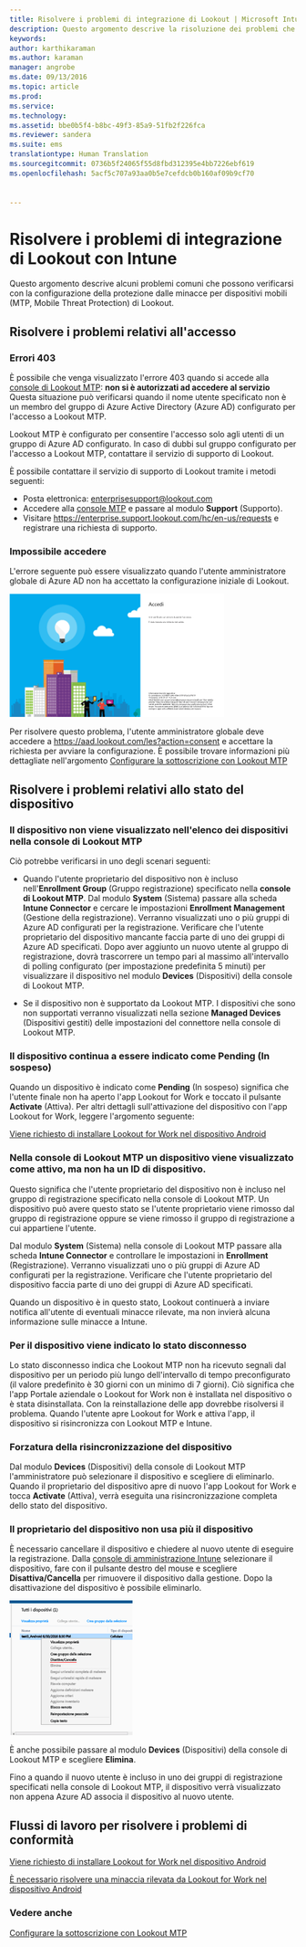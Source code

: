 ```yaml
---
title: Risolvere i problemi di integrazione di Lookout | Microsoft Intune
description: Questo argomento descrive la risoluzione dei problemi che si verificano comunemente con l&quot;integrazione di Lookout
keywords: 
author: karthikaraman
ms.author: karaman
manager: angrobe
ms.date: 09/13/2016
ms.topic: article
ms.prod: 
ms.service: 
ms.technology: 
ms.assetid: bbe0b5f4-b8bc-49f3-85a9-51fb2f226fca
ms.reviewer: sandera
ms.suite: ems
translationtype: Human Translation
ms.sourcegitcommit: 0736b5f24065f55d8fbd312395e4bb7226ebf619
ms.openlocfilehash: 5acf5c707a93aa0b5e7cefdcb0b160af09b9cf70


---
```


# Risolvere i problemi di integrazione di Lookout con Intune
Questo argomento descrive alcuni problemi comuni che possono verificarsi con la configurazione della protezione dalle minacce per dispositivi mobili (MTP, Mobile Threat Protection) di Lookout.
## Risolvere i problemi relativi all'accesso
### Errori 403
È possibile che venga visualizzato l'errore 403 quando si accede alla [console di Lookout MTP](https://aad.lookout.com): **non si è autorizzati ad accedere al servizio** Questa situazione può verificarsi quando il nome utente specificato non è un membro del gruppo di Azure Active Directory (Azure AD) configurato per l'accesso a Lookout MTP.

Lookout MTP è configurato per consentire l'accesso solo agli utenti di un gruppo di Azure AD configurato. In caso di dubbi sul gruppo configurato per l'accesso a Lookout MTP, contattare il servizio di supporto di Lookout.

È possibile contattare il servizio di supporto di Lookout tramite i metodi seguenti:

* Posta elettronica: enterprisesupport@lookout.com
* Accedere alla [console MTP](http://aad.lookout.com) e passare al modulo **Support** (Supporto).
* Visitare https://enterprise.support.lookout.com/hc/en-us/requests e registrare una richiesta di supporto.

### Impossibile accedere
L'errore seguente può essere visualizzato quando l'utente amministratore globale di Azure AD non ha accettato la configurazione iniziale di Lookout.

![screenshot della schermata di accesso a Lookout che mostra l'errore di accesso](../media/mtp/lookout-mtp-consent-not-accepted-error.png)

Per risolvere questo problema, l'utente amministratore globale deve accedere a https://aad.lookout.com/les?action=consent e accettare la richiesta per avviare la configurazione. È possibile trovare informazioni più dettagliate nell'argomento [Configurare la sottoscrizione con Lookout MTP](set-up-your-subscription-with-lookout-mtp.md)

## Risolvere i problemi relativi allo stato del dispositivo

### Il dispositivo non viene visualizzato nell'elenco dei dispositivi nella console di Lookout MTP

Ciò potrebbe verificarsi in uno degli scenari seguenti:
* Quando l'utente proprietario del dispositivo non è incluso nell'**Enrollment Group** (Gruppo registrazione) specificato nella **console di Lookout MTP**.  Dal modulo **System** (Sistema) passare alla scheda **Intune Connector** e cercare le impostazioni **Enrollment Management** (Gestione della registrazione).  Verranno visualizzati uno o più gruppi di Azure AD configurati per la registrazione.  Verificare che l'utente proprietario del dispositivo mancante faccia parte di uno dei gruppi di Azure AD specificati.  Dopo aver aggiunto un nuovo utente al gruppo di registrazione, dovrà trascorrere un tempo pari al massimo all'intervallo di polling configurato (per impostazione predefinita 5 minuti) per visualizzare il dispositivo nel modulo **Devices** (Dispositivi) della console di Lookout MTP.

* Se il dispositivo non è supportato da Lookout MTP.  I dispositivi che sono non supportati verranno visualizzati nella sezione **Managed Devices** (Dispositivi gestiti) delle impostazioni del connettore nella console di Lookout MTP.

### Il dispositivo continua a essere indicato come **Pending** (In sospeso)

Quando un dispositivo è indicato come **Pending** (In sospeso) significa che l'utente finale non ha aperto l'app Lookout for Work e toccato il pulsante **Activate** (Attiva). Per altri dettagli sull'attivazione del dispositivo con l'app Lookout for Work, leggere l'argomento seguente:

[Viene richiesto di installare Lookout for Work nel dispositivo Android ](http://docs.microsoft.com/intune/enduser/you-are-prompted-to-install-lookout-for-work-android)

### Nella console di Lookout MTP un dispositivo viene visualizzato come attivo, ma non ha un ID di dispositivo.  
Questo significa che l'utente proprietario del dispositivo non è incluso nel gruppo di registrazione specificato nella console di Lookout MTP.   Un dispositivo può avere questo stato se l'utente proprietario viene rimosso dal gruppo di registrazione oppure se viene rimosso il gruppo di registrazione a cui appartiene l'utente.

Dal modulo **System** (Sistema) nella console di Lookout MTP passare alla scheda **Intune Connector** e controllare le impostazioni in **Enrollment** (Registrazione).  Verranno visualizzati uno o più gruppi di Azure AD configurati per la registrazione.  Verificare che l'utente proprietario del dispositivo faccia parte di uno dei gruppi di Azure AD specificati.  

Quando un dispositivo è in questo stato, Lookout continuerà a inviare notifica all'utente di eventuali minacce rilevate, ma non invierà alcuna informazione sulle minacce a Intune.

### Per il dispositivo viene indicato lo stato disconnesso

Lo stato disconnesso indica che Lookout MTP non ha ricevuto segnali dal dispositivo per un periodo più lungo dell'intervallo di tempo preconfigurato (il valore predefinito è 30 giorni con un minimo di 7 giorni). Ciò significa che l'app Portale aziendale o Lookout for Work non è installata nel dispositivo o è stata disinstallata. Con la reinstallazione delle app dovrebbe risolversi il problema. Quando l'utente apre Lookout for Work e attiva l'app, il dispositivo si risincronizza con Lookout MTP e Intune.    

### Forzatura della risincronizzazione del dispositivo
Dal modulo **Devices** (Dispositivi) della console di Lookout MTP l'amministratore può selezionare il dispositivo e scegliere di eliminarlo.   Quando il proprietario del dispositivo apre di nuovo l'app Lookout for Work e tocca **Activate** (Attiva), verrà eseguita una risincronizzazione completa dello stato del dispositivo.

### Il proprietario del dispositivo non usa più il dispositivo
È necessario cancellare il dispositivo e chiedere al nuovo utente di eseguire la registrazione.  Dalla [console di amministrazione Intune](https://manage.microsoft.com) selezionare il dispositivo, fare con il pulsante destro del mouse e scegliere **Disattiva/Cancella** per rimuovere il dispositivo dalla gestione. Dopo la disattivazione del dispositivo è possibile eliminarlo.

![screenshot del modulo del dispositivo nella console di amministrazione Intune con l'opzione disattiva/cancella visualizzata](../media/mtp/mtp-retire-device-intune-console.png)

È anche possibile passare al modulo **Devices** (Dispositivi) della console di Lookout MTP e scegliere **Elimina**.  

Fino a quando il nuovo utente è incluso in uno dei gruppi di registrazione specificati nella console di Lookout MTP, il dispositivo verrà visualizzato non appena Azure AD associa il dispositivo al nuovo utente.

## Flussi di lavoro per risolvere i problemi di conformità
[Viene richiesto di installare Lookout for Work nel dispositivo Android]( http://docs.microsoft.com/intune/enduser/you-are-prompted-to-install-lookout-for-work-android)

[È necessario risolvere una minaccia rilevata da Lookout for Work nel dispositivo Android ](http://docs.microsoft.com/intune/enduser/you-need-to-resolve-a-threat-found-by-lookout-for-work-android)


### Vedere anche
[Configurare la sottoscrizione con Lookout MTP](https://docs.microsoft.com/en-us/intune/deploy-use/set-up-your-subscription-with-lookout-mtp)



<!--HONumber=Oct16_HO1-->


